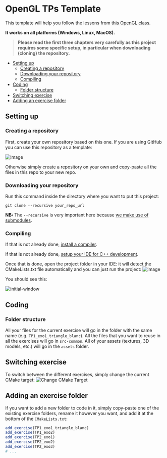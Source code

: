 # OpenGL TPs Template

This template will help you follow the lessons from [this OpenGL class](https://julesfouchy.github.io/Learn--OpenGL/).

**It works on all platforms (Windows, Linux, MacOS).**

> **Please read the first three chapters very carefully as this project requires some specific setup, in particular when downloading (cloning) the repository.**

- [Setting up](#setting-up)
  - [Creating a repository](#creating-a-repository)
  - [Downloading your repository](#downloading-your-repository)
  - [Compiling](#compiling)
- [Coding](#coding)
  - [Folder structure](#folder-structure)
- [Switching exercise](#switching-exercise)
- [Adding an exercise folder](#adding-an-exercise-folder)

## Setting up

### Creating a repository

First, create your own repository based on this one. If you are using GitHub you can use this repository as a template:

![image](https://user-images.githubusercontent.com/45451201/217287736-20058d69-f0ed-40ff-b4e5-cfd852e2ba82.png)

Otherwise simply create a repository on your own and copy-paste all the files in this repo to your new repo.

### Downloading your repository

Run this command inside the directory where you want to put this project:

```
git clone --recursive your_repo_url
```

**NB:** The `--recursive` is very important here because [we make use of submodules](https://julesfouchy.github.io/Learn--Clean-Code-With-Cpp/lessons/git-submodules/).

### Compiling

If that is not already done, [install a compiler](https://julesfouchy.github.io/Learn--Clean-Code-With-Cpp/lessons/install-a-compiler/).

If that is not already done, [setup your IDE for C++ development](https://julesfouchy.github.io/Learn--Clean-Code-With-Cpp/lessons/ide/).

Once that is done, open the project folder in your IDE: it will detect the CMakeLists.txt file automatically and you can just run the project:
![image](https://user-images.githubusercontent.com/45451201/217290500-bd09bc81-861f-4da9-b3c6-fef5e28a83f6.png)

You should see this:

![initial-window](https://user-images.githubusercontent.com/45451201/220456307-94cfa377-b153-4af5-8dfa-e08b075e02b9.png)

## Coding

### Folder structure

All your files for the current exercise will go in the folder with the same name (e.g. `TP1_exo1_triangle_blanc`). All the files that you want to reuse in all the exercises will go in `src-common`. All of your assets (textures, 3D models, etc.) will go in the `assets` folder.

## Switching exercise

To switch between the different exercises, simply change the current CMake target:
![Change CMake Target](https://user-images.githubusercontent.com/45451201/219449536-0ade5391-0f64-404d-958d-067667594686.png)

## Adding an exercise folder

If you want to add a new folder to code in it, simply copy-paste one of the existing exercise folders, rename it however you want, and add it at the bottom of the `CMakeLists.txt`:
```cmake
add_exercise(TP1_exo1_triangle_blanc)
add_exercise(TP1_exo2)
add_exercise(TP2_exo1)
add_exercise(TP2_exo2)
add_exercise(TP2_exo3)
# ...
```
